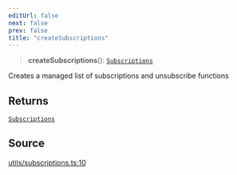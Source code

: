 ```yaml
---
editUrl: false
next: false
prev: false
title: "createSubscriptions"
---
```


> **createSubscriptions**(): [`Subscriptions`](../type-aliases/Subscriptions.md)

Creates a managed list of subscriptions and unsubscribe functions

## Returns

[`Subscriptions`](../type-aliases/Subscriptions.md)

## Source

[utils/subscriptions.ts:10](https://github.com/nodenogg-in/alpha-p2p/blob/1896b55/packages/statekit/src/utils/subscriptions.ts#L10)
